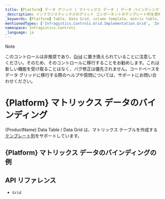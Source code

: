 ```yaml
---
title: {Platform} データ グリッド | マトリックス データ | データ バインディング | インフラジスティックス
_description: インフラジスティックスのグリッド コンポーネントのテンプレート列を使用してマトリックス テーブルを作成します。{ProductName} テーブルのサンプルを是非お試しください!
_keywords: {Platform} Table, Data Grid, column template, matrix table, {ProductName}, data binding, Infragistics, {Platform} テーブル, データ グリッド, 列テンプレート, マトリックス テーブル, データ バインディング, インフラジスティックス
mentionedTypes: ['Infragistics.Controls.Grid.Implementation.Grid', 'Infragistics.Controls.Grid.Implementation.Column']
namespace: Infragistics.Controls
_language: ja
---
```


<!-- Blazor, WebComponents -->

> [!Note]
このコントロールは非推奨であり、[Grid](../data-grid.md) に置き換えられていることに注意してください。そのため、そのコントロールに移行することをお勧めします。これは新しい機能を受け取ることはなく、バグ修正は優先されません。コードベースをデータ グリッドに移行する際のヘルプや質問については、サポートにお問い合わせください。

<!-- end: Blazor, WebComponents -->

# {Platform} マトリックス データのバインディング

{ProductName} Data Table / Data Grid は、マトリックス テーブルを作成する[テンプレート列](column-types.md#テンプレート列)をサポートしています。

## {Platform} マトリックス データのバインディングの例


<code-view style="height: 600px"
           data-demos-base-url="{environment:dvDemosBaseUrl}"
           iframe-src="{environment:dvDemosBaseUrl}/grids/data-grid-type-matrix-table"
           alt="{Platform} マトリックス データのバインディングの例"
           github-src="grids/data-grid/type-matrix-table">
</code-view>

## API リファレンス

 - `Grid`